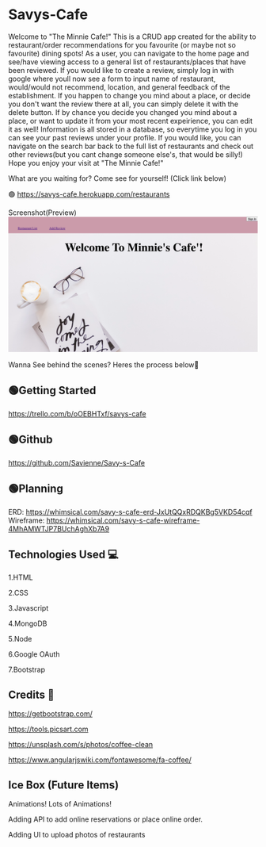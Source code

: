 # Savys-Cafe

Welcome to "The Minnie Cafe!" This is a CRUD app created for the ability to
restaurant/order recommendations for you favourite (or maybe not so favourite) dining spots! As a user, you can navigate to the home page and see/have viewing access to a general list of restaurants/places that have been reviewed. If you would like to create a review, simply log in with google where youll now see a form to input name of restaurant, would/would not recommend, location, and general feedback of the establishment. If you happen to change you mind about a place, or decide you don't want the review there at all, you can simply delete it with the delete button. If by chance you decide you changed you mind about a place, or want to update it from your most recent expeirience, you can edit it as well! Information is all stored in a database, so everytime you log in you can see your past reviews under your profile. If you would like, you can navigate on the search bar back to the full list of restaurants and check out other reviews(but you cant change someone else's, that would be silly!) Hope you enjoy your visit at "The Minnie Cafe!"


What are you waiting for? Come see for yourself! (Click link below)

🟢 https://savys-cafe.herokuapp.com/restaurants

Screenshot(Preview) 
<img src="public/assets/images/Screen Shot 2022-07-01 at 12.13.58 AM.png">


Wanna See behind the scenes? Heres the process below🚧

🟢Getting Started
-------------------
https://trello.com/b/oOEBHTxf/savys-cafe

🟢Github
------------------
https://github.com/Savienne/Savy-s-Cafe

🟢Planning
------------------
ERD: https://whimsical.com/savy-s-cafe-erd-JxUtQQxRDQKBg5VKD54cqf
Wireframe: https://whimsical.com/savy-s-cafe-wireframe-4MhAMWTJP7BUchAghXb7A9


Technologies Used 💻
------------------
1.HTML  

2.CSS  

3.Javascript  

4.MongoDB  

5.Node  

6.Google OAuth  

7.Bootstrap

Credits 🤝
------------------

https://getbootstrap.com/


https://tools.picsart.com


https://unsplash.com/s/photos/coffee-clean  


https://www.angularjswiki.com/fontawesome/fa-coffee/

Ice Box (Future Items) 
----------------------

Animations! Lots of Animations!   

Adding API to add online reservations or place online order.  

Adding UI to upload photos of restaurants
